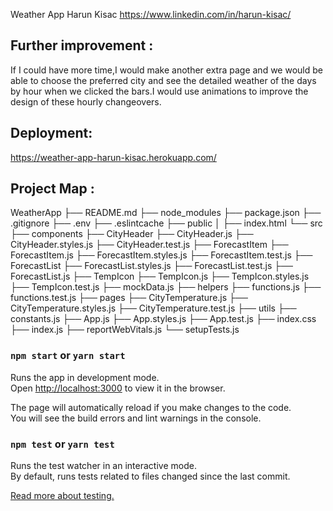 Weather App
Harun Kisac
https://www.linkedin.com/in/harun-kisac/

## Further improvement :

If I could have more time,I would make another extra page and we would be able to choose the preferred city and see the detailed weather of the days by hour when we clicked the bars.I would use animations to improve the design of these hourly changeovers.

## Deployment:

https://weather-app-harun-kisac.herokuapp.com/

## Project Map :

WeatherApp
├── README.md
├── node_modules
├── package.json
├── .gitignore
├── .env
├── .eslintcache
├── public
│ ├── index.html
└── src
├── components
├── CityHeader
├── CityHeader.js
├── CityHeader.styles.js
├── CityHeader.test.js
├── ForecastItem
├── ForecastItem.js
├── ForecastItem.styles.js
├── ForecastItem.test.js
├── ForecastList
├── ForecastList.styles.js
├── ForecastList.test.js
├── ForecastList.js
├── TempIcon
├── TempIcon.js
├── TempIcon.styles.js
├── TempIcon.test.js
├── mockData.js
├── helpers
├── functions.js
├── functions.test.js
├── pages
├── CityTemperature.js
├── CityTemperature.styles.js
├── CityTemperature.test.js
├── utils
├── constants.js
├── App.js
├── App.styles.js
├── App.test.js
├── index.css
├── index.js
├── reportWebVitals.js
└── setupTests.js

### `npm start` or `yarn start`

Runs the app in development mode.<br>
Open [http://localhost:3000](http://localhost:3000) to view it in the browser.

The page will automatically reload if you make changes to the code.<br>
You will see the build errors and lint warnings in the console.

### `npm test` or `yarn test`

Runs the test watcher in an interactive mode.<br>
By default, runs tests related to files changed since the last commit.

[Read more about testing.](https://facebook.github.io/create-react-app/docs/running-tests)
